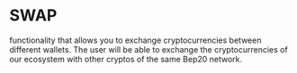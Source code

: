 # SWAP
functionality that allows you to exchange cryptocurrencies between different wallets. The user will be able to exchange the cryptocurrencies of our ecosystem with other cryptos of the same Bep20 network.
